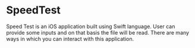 # SpeedTest
Speed Test is an iOS application built using Swift language. User can provide some inputs and on that basis the file will be read. There are many ways in which you can interact with this application.

